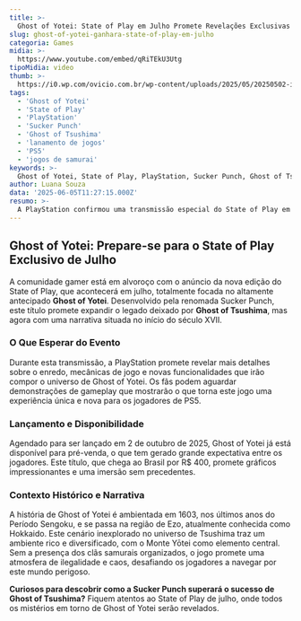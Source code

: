 ```yaml
---
title: >-
  Ghost of Yotei: State of Play em Julho Promete Revelações Exclusivas
slug: ghost-of-yotei-ganhara-state-of-play-em-julho
categoria: Games
midia: >-
  https://www.youtube.com/embed/qRiTEkU3Utg
tipoMidia: video
thumb: >-
  https://i0.wp.com/ovicio.com.br/wp-content/uploads/2025/05/20250502-image.png
tags:
  - 'Ghost of Yotei'
  - 'State of Play'
  - 'PlayStation'
  - 'Sucker Punch'
  - 'Ghost of Tsushima'
  - 'lanamento de jogos'
  - 'PS5'
  - 'jogos de samurai'
keywords: >-
  Ghost of Yotei, State of Play, PlayStation, Sucker Punch, Ghost of Tsushima, lançamento de jogos, PS5, jogos de samurai
author: Luana Souza
data: '2025-06-05T11:27:15.000Z'
resumo: >-
  A PlayStation confirmou uma transmissão especial do State of Play em julho, dedicada ao aguardado lançamento de Ghost of Yotei. O evento trará detalhes inéditos sobre o gameplay e outras surpresas do novo jogo da Sucker Punch.
---
```


## Ghost of Yotei: Prepare-se para o State of Play Exclusivo de Julho

A comunidade gamer está em alvoroço com o anúncio da nova edição do State of Play, que acontecerá em julho, totalmente focada no altamente antecipado **Ghost of Yotei**. Desenvolvido pela renomada Sucker Punch, este título promete expandir o legado deixado por **Ghost of Tsushima**, mas agora com uma narrativa situada no início do século XVII.

### O Que Esperar do Evento

Durante esta transmissão, a PlayStation promete revelar mais detalhes sobre o enredo, mecânicas de jogo e novas funcionalidades que irão compor o universo de Ghost of Yotei. Os fãs podem aguardar demonstrações de gameplay que mostrarão o que torna este jogo uma experiência única e nova para os jogadores de PS5.

### Lançamento e Disponibilidade

Agendado para ser lançado em 2 de outubro de 2025, Ghost of Yotei já está disponível para pré-venda, o que tem gerado grande expectativa entre os jogadores. Este título, que chega ao Brasil por R$ 400, promete gráficos impressionantes e uma imersão sem precedentes.

### Contexto Histórico e Narrativa

A história de Ghost of Yotei é ambientada em 1603, nos últimos anos do Período Sengoku, e se passa na região de Ezo, atualmente conhecida como Hokkaido. Este cenário inexplorado no universo de Tsushima traz um ambiente rico e diversificado, com o Monte Yōtei como elemento central. Sem a presença dos clãs samurais organizados, o jogo promete uma atmosfera de ilegalidade e caos, desafiando os jogadores a navegar por este mundo perigoso.

**Curiosos para descobrir como a Sucker Punch superará o sucesso de Ghost of Tsushima?** Fiquem atentos ao State of Play de julho, onde todos os mistérios em torno de Ghost of Yotei serão revelados.